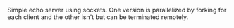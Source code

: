 Simple echo server using sockets. One version is parallelized by forking for each client and the other isn't but can be terminated remotely.